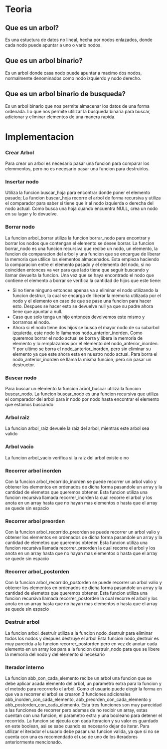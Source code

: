 # Teoria

## Que es un arbol?

Es una estuctura de datos no lineal, hecha por nodos enlazados, donde cada nodo puede apuntar a uno o vario nodos.

## Que es un arbol binario?

Es un arbol donde casa nodo puede apuntar a maximo dos nodos, normalmente denominados como nodo izquierdo y nodo derecho.

## Que es un arbol binario de busqueda?

Es un arbol binario que nos permite almacenar los datos de una forma ordenada. Lo que nos permite utilizar la busqueda binaria para buscar, adicionar y eliminar elementos de una manera rapida.

# Implementacion

### Crear Arbol

Para crear un arbol es necesario pasar una funcion para comparar los elemmentos, pero no es necesario pasar una funcion para destruirlos.

### Insertar nodo

Utiliza la funcion buscar_hoja para encontrar donde poner el elemento pasado;
La funcion buscar_hoja recorre el arbol de forma recursiva y utiliza el comparador para saber si tiene que ir al nodo izquierda o derecha del nodo actual. Como busca una hoja cuando encuentra NULL, crea un nodo en su lugar y lo devuelve.

### Borrar nodo

La funcion arbol_borrar utiliza la funcion borrar_nodo para encontrar y borrar los nodos que contengan el elemento se desee borrar.
La funcion borrar_nodo es una funcion recursiva que recibe un nodo, un elemento, la funcion de comparacion del arbol y una funcion que se encargue de liberar la memoria que utilice los elementos almacenados.
Esta empieza haciendo la comparacion entre el elemento pasado y el elemento del nodo, si no coinciden entonces va ver para que lado tiene que seguir buscando y llamar devuelta la funcion.
Una vez que se haya encontrado el nodo que contiene el elemento a borrar se verifica la cantidad de hijos que este tiene:

- Si no tiene ninguno entonces apenas va a eliminar el nodo utilizando la funcion destruir, la cual se encarga de liberar la memoria utilizada por el nodo y el elemento en caso de que se pase una funcion para hacer esto. Despues se hacer esto se devuelve null ya que su padre ahora tiene que apuntar a null.
- Caso que solo tenga un hijo entonces devolvemos este mismo y borramos el nodo.
- Ahora si el nodo tiene dos hijos se busca el mayor nodo de su subarbol izquierda, este nodo lo llamamos nodo_anterior_inorden. Como queremos borrar el nodo actual se borra y libera la memoria de elemento y lo remplazamos por el elemento del nodo_anterior_inorden. Y por ultimo se borra el nodo_anterior_inorden, pero sin eliminar su elemento ya que este ahora esta en nuestro nodo actual. Para borra el nodo_anterior_inorden se llama la misma funcion, pero sin pasar un destructor.

### Buscar nodo

Para buscar un elemento la funcion arbol_buscar utiliza la funcion buscar_nodo. La funcion buscar_nodo es una funcion recursiva que utiliza el comparador del arbol para ir nodo por nodo hasta encontrar el elemento que estamos buscando

### Arbol raiz

La funcion arbol_raiz devuele la raiz del arbol, mientras este arbol sea valido

### Arbol vacio

La funcion arbol_vacio verifica si la raiz del arbol existe o no

### Recorrer arbol inorden

Con la funcion arbol_recorrido_inorden se puede recorrer un arbol valio y obtener los elementos en ordenados de dicha forma pasandole un array y la cantidad de elemetos que queremos obtener.
Esta funcion utiliza una funcion recursiva llamada recorrer_inorden la cual recorre el arbol y los anota en un array hasta que no hayan mas elementos o hasta que el array se quede sin espacio

### Recorrer arbol preorden

Con la funcion arbol_recorrido_preorden se puede recorrer un arbol valio y obtener los elementos en ordenados de dicha forma pasandole un array y la cantidad de elemetos que queremos obtener.
Esta funcion utiliza una funcion recursiva llamada recorrer_preorden la cual recorre el arbol y los anota en un array hasta que no hayan mas elementos o hasta que el array se quede sin espacio

### Recorrer arbol_postorden

Con la funcion arbol_recorrido_postorden se puede recorrer un arbol valio y obtener los elementos en ordenados de dicha forma pasandole un array y la cantidad de elemetos que queremos obtener.
Esta funcion utiliza una funcion recursiva llamada recorrer_postorden la cual recorre el arbol y los anota en un array hasta que no hayan mas elementos o hasta que el array se quede sin espacio

### Destruir arbol

La funcion arbol_destruir utiliza a la funcion nodo_destruir para eliminar todos los nodos y despues destruye el arbol
Esta funcion nodo_destruir es muy parecida a la funcion recorrer_postorden pero en vez de anotar cada elemento en un array los para a la funcion destruir_nodo para que se libere la memoria del nodo y del elemento si necesario

### Iterador interno

La funcion abb_con_cada_elemento recibe un arbol una funcion que se debe aplicar acada elemento del arbol, un parametro extra para la funcion y el metodo para recorrerlo el arbol.
Como el usuario puede elegir la forma en que va a recorrer el arbol se crearon 3 funciones adicionales abb_inorden_con_cada_elemento, abb_preorden_con_cada_elemento y abb_postorden_con_cada_elemento.
Esta tres funciones son muy parecidad a las funciones de recorrer pero ademas de no recibir un array, estas cuentan con una funcion, el parametro extra y una booleano para detener el recorrido. La funcion se ejecuta con cada iteracion y su valor es guardado en este boolean, asi se sabe cuando es necesario dejar de iterar.
Para utilizar el iterador el usuario debe pasar una funcion valida, ya que si no se cuenta con una es recomendado el uso de uno de los iteradores anteriormente mencionado.
